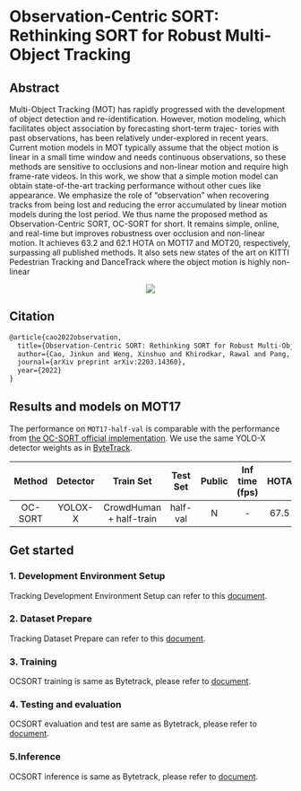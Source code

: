 # Observation-Centric SORT: Rethinking SORT for Robust Multi-Object Tracking

## Abstract

<!-- [ABSTRACT] -->

Multi-Object Tracking (MOT) has rapidly progressed with the development of object detection and re-identification. However, motion modeling, which facilitates object association by forecasting short-term trajec- tories with past observations, has been relatively under-explored in recent years. Current motion models in MOT typically assume that the object motion is linear in a small time window and needs continuous observations, so these methods are sensitive to occlusions and non-linear motion and require high frame-rate videos. In this work, we show that a simple motion model can obtain state-of-the-art tracking performance without other cues like appearance. We emphasize the role of “observation” when recovering tracks from being lost and reducing the error accumulated by linear motion models during the lost period. We thus name the proposed method as Observation-Centric SORT, OC-SORT for short. It remains simple, online, and real-time but improves robustness over occlusion and non-linear motion. It achieves 63.2 and 62.1 HOTA on MOT17 and MOT20, respectively, surpassing all published methods. It also sets new states of the art on KITTI Pedestrian Tracking and DanceTrack where the object motion is highly non-linear

<!-- [IMAGE] -->

<div align="center">
  <img src="https://user-images.githubusercontent.com/17743251/168193097-b3ad1a94-b18c-4b14-b7b1-5f8c6ed842f0.png"/>
</div>

## Citation

<!-- [ALGORITHM] -->

```latex
@article{cao2022observation,
  title={Observation-Centric SORT: Rethinking SORT for Robust Multi-Object Tracking},
  author={Cao, Jinkun and Weng, Xinshuo and Khirodkar, Rawal and Pang, Jiangmiao and Kitani, Kris},
  journal={arXiv preprint arXiv:2203.14360},
  year={2022}
}
```

## Results and models on MOT17

The performance on `MOT17-half-val` is comparable with the performance from [the OC-SORT official implementation](https://github.com/noahcao/OC_SORT). We use the same YOLO-X detector weights as in [ByteTrack](https://github.com/open-mmlab/mmtracking/tree/master/configs/mot/bytetrack).

| Method  | Detector |        Train Set        | Test Set | Public | Inf time (fps) | HOTA | MOTA | IDF1 |  FP   |  FN   | IDSw. |                          Config                           |                                                                                                                                               Download                                                                                                                                               |
| :-----: | :------: | :---------------------: | :------: | :----: | :------------: | :--: | :--: | :--: | :---: | :---: | :---: | :-------------------------------------------------------: | :--------------------------------------------------------------------------------------------------------------------------------------------------------------------------------------------------------------------------------------------------------------------------------------------------: |
| OC-SORT | YOLOX-X  | CrowdHuman + half-train | half-val |   N    |       -        | 67.5 | 77.5 | 78.2 | 15987 | 19590 |  855  | [config](ocsort_yolox_x_crowdhuman_mot17-private-half.py) | [model](https://download.openmmlab.com/mmtracking/mot/ocsort/mot_dataset/ocsort_yolox_x_crowdhuman_mot17-private-half_20220813_101618-fe150582.pth) \| [log](https://download.openmmlab.com/mmtracking/mot/ocsort/mot_dataset/ocsort_yolox_x_crowdhuman_mot17-private-half_20220813_101618.log.json) |

## Get started

### 1. Development Environment Setup

Tracking Development Environment Setup can refer to this [document](../../docs/en/get_started.md).

### 2. Dataset Prepare

Tracking Dataset Prepare can refer to this [document](../../docs/en/user_guides/tracking_dataset_prepare.md).

### 3. Training

OCSORT training is same as Bytetrack, please refer to [document](../../configs/bytetrack/README.md).

### 4. Testing and evaluation

OCSORT evaluation and test are same as Bytetrack, please refer to [document](../../configs/bytetrack/README.md).

### 5.Inference

OCSORT inference is same as Bytetrack, please refer to [document](../../configs/bytetrack/README.md).
